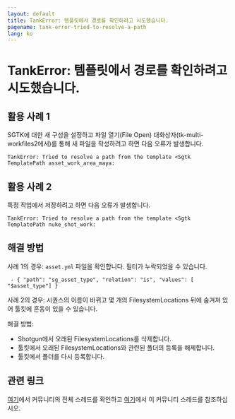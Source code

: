 ```yaml
---
layout: default
title: TankError: 템플릿에서 경로를 확인하려고 시도했습니다.
pagename: tank-error-tried-to-resolve-a-path
lang: ko
---
```


# TankError: 템플릿에서 경로를 확인하려고 시도했습니다.

## 활용 사례 1

SGTK에 대한 새 구성을 설정하고 파일 열기(File Open) 대화상자(tk-multi-workfiles2에서)를 통해 새 파일을 작성하려고 하면 다음 오류가 발생합니다.

```
TankError: Tried to resolve a path from the template <Sgtk TemplatePath asset_work_area_maya:
```

## 활용 사례 2

특정 작업에서 저장하려고 하면 다음 오류가 발생합니다.

```
TankError: Tried to resolve a path from the template <Sgtk TemplatePath nuke_shot_work:
```


## 해결 방법

사례 1의 경우: `asset.yml` 파일을 확인합니다. 필터가 누락되었을 수 있습니다.

` - { "path": "sg_asset_type", "relation": "is", "values": [ "$asset_type"] }`

사례 2의 경우: 시퀀스의 이름이 바뀌고 몇 개의 FilesystemLocations 뒤에 숨겨져 있어 툴킷에 혼동이 있을 수 있습니다.

해결 방법:

- Shotgun에서 오래된 FilesystemLocations를 삭제합니다.
- 툴킷에서 오래된 FilesystemLocations와 관련된 폴더의 등록을 해제합니다.
- 툴킷에서 폴더를 다시 등록합니다.


## 관련 링크

[여기](https://community.shotgridsoftware.com/t/6468/10)에서 커뮤니티의 전체 스레드를 확인하고 [여기](https://community.shotgridsoftware.com/t/9686)에서 이 커뮤니티 스레드를 참조하십시오.